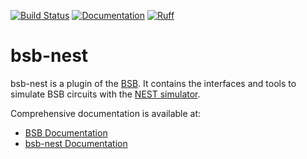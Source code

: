[![Build Status](https://github.com/dbbs-lab/bsb/actions/workflows/main.yml/badge.svg)](https://github.com/dbbs-lab/bsb/actions/workflows/main.yml)
[![Documentation](https://readthedocs.org/projects/bsb-nest/badge/?version=latest)](https://bsb-nest.readthedocs.io/en/latest/?badge=latest)
[![Ruff](https://img.shields.io/endpoint?url=https://raw.githubusercontent.com/astral-sh/ruff/main/assets/badge/v2.json)](https://github.com/astral-sh/ruff)

# bsb-nest

bsb-nest is a plugin of the [BSB](https://github.com/dbbs-lab/bsb). 
It contains the interfaces and tools to simulate BSB circuits with the 
[NEST simulator](https://www.nest-simulator.org/).

Comprehensive documentation is available at:

* [BSB Documentation](https://bsb.readthedocs.io/en/latest)
* [bsb-nest Documentation](https://bsb-nest.readthedocs.io/en/latest)
